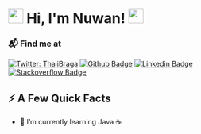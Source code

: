 <h1><img src="https://emojis.slackmojis.com/emojis/images/1660415347/60611/waving-hand.gif?1660415347" height="30px"> Hi, I'm Nuwan! <img src="https://emojis.slackmojis.com/emojis/images/1620870914/38455/pet-cat.gif?1620870914" height="30px">
 </h1>

### 📬 Find me at
[![Twitter: ThaiiBraga](https://img.shields.io/twitter/follow/iamnwn?style=flat-square&logo)](https://twitter.com/iamnwn)
[![Github Badge](http://img.shields.io/badge/-Github-black?style=flat-square&logo=github&link=https://github.com/iamnwn/)](https://github.com/iamnwn/) 
[![Linkedin Badge](https://img.shields.io/badge/-LinkedIn-blue?style=flat-square&logo=Linkedin&logoColor=white&link=https://www.linkedin.com/in/iamnwn/)](https://www.linkedin.com/in/iamnwn)
[![Stackoverflow Badge](https://img.shields.io/badge/-Stack%20overflow-FE7A16?style=flat-square&logo=stack-overflow&logoColor=white&link=https://stackoverflow.com/users/16582591/iamnwn)](https://stackoverflow.com/users/16582591/iamnwn)

## ⚡️ A Few Quick Facts
- 🌱 I’m currently learning Java ☕
